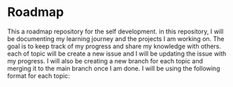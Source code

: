 # Roadmap

This a roadmap repository for the self development. in this repository, I will be documenting my learning journey and the projects I am working on. The goal is to keep track of my progress and share my knowledge with others. each of topic will be create a new issue and I will be updating the issue with my progress. I will also be creating a new branch for each topic and merging it to the main branch once I am done. I will be using the following format for each topic:
